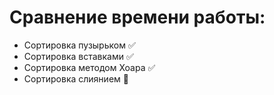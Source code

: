 # Сравнение времени работы:
  - Сортировка пузырьком :white_check_mark:
  - Сортировка вставками :white_check_mark:
  - Сортировка методом Хоара :white_check_mark:
  - Сортировка слиянием :black_square_button:
